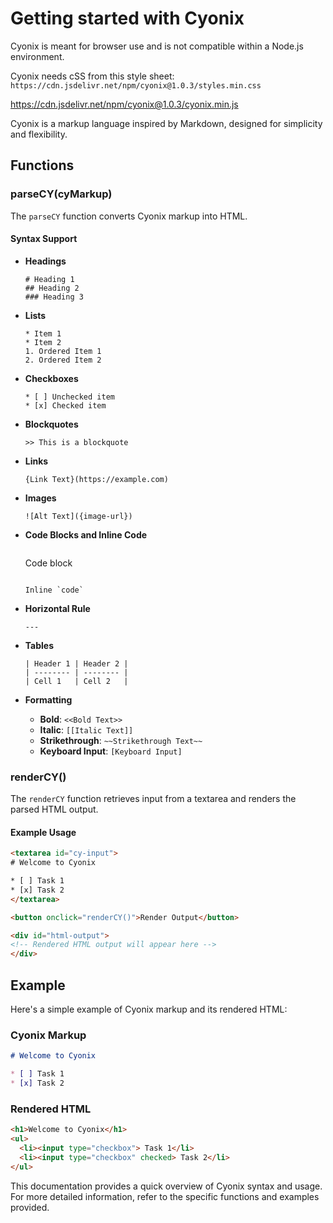 # Getting started with Cyonix



Cyonix is meant for browser use and is not compatible within a Node.js environment.

Cyonix needs cSS from this style sheet: `https://cdn.jsdelivr.net/npm/cyonix@1.0.3/styles.min.css`

https://cdn.jsdelivr.net/npm/cyonix@1.0.3/cyonix.min.js

Cyonix is a markup language inspired by Markdown, designed for simplicity and flexibility.

## Functions

### parseCY(cyMarkup)

The `parseCY` function converts Cyonix markup into HTML.

#### Syntax Support

- **Headings**
  ```
  # Heading 1
  ## Heading 2
  ### Heading 3
  ```

- **Lists**
  ```
  * Item 1
  * Item 2
  1. Ordered Item 1
  2. Ordered Item 2
  ```

- **Checkboxes**
  ```
  * [ ] Unchecked item
  * [x] Checked item
  ```

- **Blockquotes**
  ```
  >> This is a blockquote
  ```

- **Links**
  ```
  {Link Text}(https://example.com)
  ```

- **Images**
  ```
  ![Alt Text]({image-url})
  ```

- **Code Blocks and Inline Code**
  ```
  ```
  Code block
  ```

  Inline `code`

- **Horizontal Rule**
  ```
  ---
  ```

- **Tables**
  ```
  | Header 1 | Header 2 |
  | -------- | -------- |
  | Cell 1   | Cell 2   |
  ```

- **Formatting**
  - **Bold**: `<<Bold Text>>`
  - **Italic**: `[[Italic Text]]`
  - **Strikethrough**: `~~Strikethrough Text~~`
  - **Keyboard Input**: `[Keyboard Input]`

### renderCY()

The `renderCY` function retrieves input from a textarea and renders the parsed HTML output.

#### Example Usage

```html
<textarea id="cy-input">
# Welcome to Cyonix

* [ ] Task 1
* [x] Task 2
</textarea>

<button onclick="renderCY()">Render Output</button>

<div id="html-output">
<!-- Rendered HTML output will appear here -->
</div>
```

## Example

Here's a simple example of Cyonix markup and its rendered HTML:

### Cyonix Markup

```markdown
# Welcome to Cyonix

* [ ] Task 1
* [x] Task 2
```

### Rendered HTML

```html
<h1>Welcome to Cyonix</h1>
<ul>
  <li><input type="checkbox"> Task 1</li>
  <li><input type="checkbox" checked> Task 2</li>
</ul>
```

This documentation provides a quick overview of Cyonix syntax and usage. For more detailed information, refer to the specific functions and examples provided.
